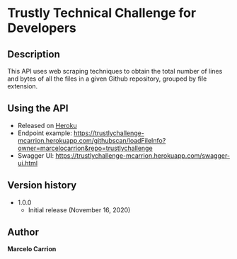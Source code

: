 # Trustly Technical Challenge for Developers

## Description
This API uses web scraping techniques to obtain the total number of lines and bytes of all the files in a given Github repository, grouped by file extension.

## Using the API
* Released on [Heroku](https://trustlychallenge-mcarrion.herokuapp.com)
* Endpoint example: https://trustlychallenge-mcarrion.herokuapp.com/githubscan/loadFileInfo?owner=marcelocarrion&repo=trustlychallenge
* Swagger UI: https://trustlychallenge-mcarrion.herokuapp.com/swagger-ui.html

## Version history
* 1.0.0
    * Initial release (November 16, 2020)

## Author
**Marcelo Carrion**
